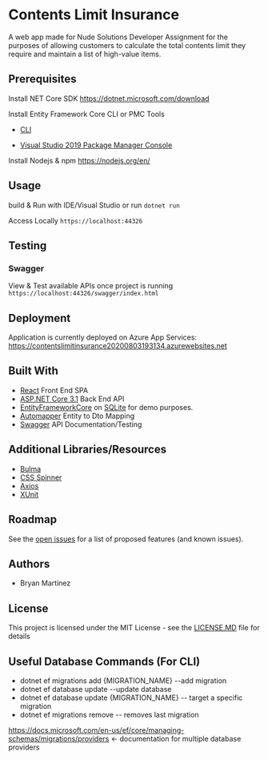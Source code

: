 # Contents Limit Insurance
A web app made for Nude Solutions Developer Assignment for the purposes of allowing customers to calculate the total contents limit they require and maintain a list of high-value items.

## Prerequisites
Install NET Core SDK https://dotnet.microsoft.com/download

Install Entity Framework Core CLI or PMC Tools

- [CLI](https://docs.microsoft.com/en-us/ef/core/miscellaneous/cli/dotnet) 

- [Visual Studio 2019 Package Manager Console](https://docs.microsoft.com/en-us/ef/core/miscellaneous/cli/powershell)

Install Nodejs & npm https://nodejs.org/en/
## Usage
build & Run with IDE/Visual Studio or run `dotnet run` 

Access Locally `https://localhost:44326`

## Testing
### Swagger
View & Test available APIs once project is running `https://localhost:44326/swagger/index.html`

## Deployment
Application is currently deployed on Azure App Services: https://contentslimitinsurance20200803193134.azurewebsites.net
## Built With
- [React](https://reactjs.org/) Front End SPA
- [ASP.NET Core 3.1](https://docs.microsoft.com/en-us/aspnet/core/?view=aspnetcore-3.1) Back End API
- [EntityFrameworkCore](https://docs.microsoft.com/en-us/ef/) on [SQLite](https://www.sqlite.org/index.html) for demo purposes.
- [Automapper](https://github.com/AutoMapper/AutoMapper.Extensions.Microsoft.DependencyInjection) Entity to Dto Mapping
- [Swagger](https://github.com/domaindrivendev/Swashbuckle.AspNetCore) API Documentation/Testing

## Additional Libraries/Resources
- [Bulma](https://bulma.io/)
- [CSS Spinner](https://projects.lukehaas.me/css-loaders/)
- [Axios](https://github.com/axios/axios)
- [XUnit](https://xunit.net/)

## Roadmap
See the [open issues](https://github.com/BryanMartinez95/ContentsLimitInsurance/issues) for a list of proposed features (and known issues).

## Authors
- Bryan Martinez

## License
This project is licensed under the MIT License - see the [LICENSE.MD](https://github.com/BryanMartinez95/ContentsLimitInsurance/blob/master/LICENSE) file for details

## Useful Database Commands (For CLI)
- dotnet ef migrations add {MIGRATION_NAME} --add migration
- dotnet ef database update  --update database
- dotnet ef database update {MIGRATION_NAME} -- target a specific migration
- dotnet ef migrations remove -- removes last migration

https://docs.microsoft.com/en-us/ef/core/managing-schemas/migrations/providers <- documentation for multiple database providers
